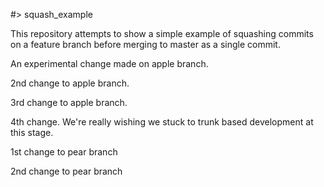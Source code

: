 #> squash_example

This repository attempts to show a simple example of squashing commits on a feature branch before merging to master as a single commit.

An experimental change made on apple branch.

2nd change to apple branch.

3rd change to apple branch.

4th change. We're really wishing we stuck to trunk based development at this stage.

1st change to pear branch

2nd change to pear branch
